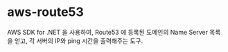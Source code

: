 aws-route53
===========
AWS SDK for .NET 을 사용하여, Route53 에 등록된 도메인의 Name Server 목록을 얻고, 각 서버의 IP와 ping 시간을 출력해주는 도구.
